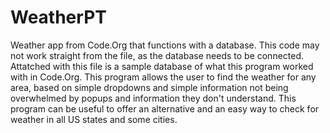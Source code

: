 # WeatherPT
Weather app from Code.Org that functions with a database.
This code may not work straight from the file, as the database needs to be connected. Attatched with this file is a sample database of what this program worked with in Code.Org.
This program allows the user to find the weather for any area, based on simple dropdowns and simple information not being overwhelmed by popups and information they don't understand.
This program can be useful to offer an alternative and an easy way to check for weather in all US states and some cities.

